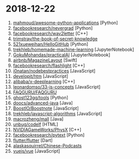 # 2018-12-22

1. [mahmoud/awesome-python-applications](https://github.com/mahmoud/awesome-python-applications "💿 Free software that works great, and also happens to be open-source Python.") [Python]
2. [facebookresearch/nevergrad](https://github.com/facebookresearch/nevergrad "A Python toolbox for performing gradient-free optimization") [Python]
3. [facebookresearch/wav2letter](https://github.com/facebookresearch/wav2letter "Facebook AI Research Automatic Speech Recognition Toolkit") [C++]
4. [trimstray/the-book-of-secret-knowledge](https://github.com/trimstray/the-book-of-secret-knowledge "💫 A collection of awesome lists, manuals, blogs, hacks, one-liners, cli/web tools and more. Especially for System and Network Administrators, DevOps, Pentesters or Security Researchers.") 
5. [521xueweihan/HelloGitHub](https://github.com/521xueweihan/HelloGitHub "GitHub 上好玩、容易上手的项目，帮你找到编程的乐趣。欢迎推荐、自荐项目，让更多人知道你的项目⭐️") [Python]
6. [trekhleb/homemade-machine-learning](https://github.com/trekhleb/homemade-machine-learning "🤖 Python examples of popular machine learning algorithms with interactive Jupyter demos and math being explained") [JupyterNotebook]
7. [GokuMohandas/practicalAI](https://github.com/GokuMohandas/practicalAI "A practical approach to learning machine learning.") [JupyterNotebook]
8. [airbnb/MagazineLayout](https://github.com/airbnb/MagazineLayout "A collection view layout capable of laying out views in vertically scrolling grids and lists.") [Swift]
9. [facebookresearch/flashlight](https://github.com/facebookresearch/flashlight "A C++ standalone library for training neural networks") [C++]
10. [i0natan/nodebestpractices](https://github.com/i0natan/nodebestpractices "The largest Node.JS best practices list (November 2018)") [JavaScript]
11. [developit/htm](https://github.com/developit/htm "Hyperscript Tagged Markup: JSX alternative using standard tagged templates, with compiler support.") [JavaScript]
12. [alibaba/x-deeplearning](https://github.com/alibaba/x-deeplearning "An industrial deep learning framework for high-dimension sparse data") [C++]
13. [leonardomso/33-js-concepts](https://github.com/leonardomso/33-js-concepts "📜 33 concepts every JavaScript developer should know.") [JavaScript]
14. [FAQGURU/FAQGURU](https://github.com/FAQGURU/FAQGURU "🎒 🚀 🎉 A list of interview questions. This repository is everything you need to prepare for your technical interview.") 
15. [ghost123gg/tools](https://github.com/ghost123gg/tools "A Python Crawler Framework") [Python]
16. [doocs/advanced-java](https://github.com/doocs/advanced-java "😮 互联网 Java 工程师进阶知识完全扫盲") [Java]
17. [BoostIO/Boostnote](https://github.com/BoostIO/Boostnote "A markdown editor for developers on Mac, Windows and Linux.") [JavaScript]
18. [trekhleb/javascript-algorithms](https://github.com/trekhleb/javascript-algorithms "📝 Algorithms and data structures implemented in JavaScript with explanations and links to further readings") [JavaScript]
19. [macrozheng/mall](https://github.com/macrozheng/mall "mall项目是一套电商系统，包括前台商城系统及后台管理系统，基于SpringBoot+MyBatis实现。 前台商城系统包含首页门户、商品推荐、商品搜索、商品展示、购物车、订单流程、会员中心、客户服务、帮助中心等模块。 后台管理系统包含商品管理、订单管理、会员管理、促销管理、运营管理、内容管理、统计报表、财务管理、权限管理、设置等模块。") [Java]
20. [unbug/codelf](https://github.com/unbug/codelf "Best GitHub stars, repositories tagger and organizer. Search over projects from Github, Bitbucket, Google Code, Codeplex, Sourceforge, Fedora Project, GitLab to find real-world usage variable names") [HTML]
21. [NVIDIAGameWorks/PhysX](https://github.com/NVIDIAGameWorks/PhysX "NVIDIA PhysX SDK") [C++]
22. [facebookresearch/pytext](https://github.com/facebookresearch/pytext "A natural language modeling framework based on PyTorch") [Python]
23. [flutter/flutter](https://github.com/flutter/flutter "Flutter makes it easy and fast to build beautiful mobile apps.") [Dart]
24. [alaskasquirrel/Chinese-Podcasts](https://github.com/alaskasquirrel/Chinese-Podcasts "中文播客：Tech, VC, Life, Movie, Design...") 
25. [vuejs/vue](https://github.com/vuejs/vue "🖖 Vue.js is a progressive, incrementally-adoptable JavaScript framework for building UI on the web.") [JavaScript]
